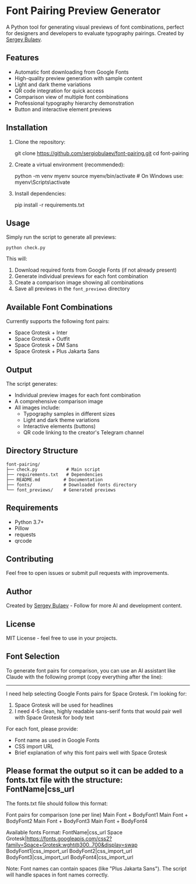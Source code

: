 # Font Pairing Preview Generator

A Python tool for generating visual previews of font combinations, perfect for designers and developers to evaluate typography pairings. Created by [Sergey Bulaev](https://t.me/sergiobulaev).

## Features

- Automatic font downloading from Google Fonts
- High-quality preview generation with sample content
- Light and dark theme variations
- QR code integration for quick access
- Comparison view of multiple font combinations
- Professional typography hierarchy demonstration
- Button and interactive element previews

## Installation

1. Clone the repository:

    git clone https://github.com/sergiobulaev/font-pairing.git
    cd font-pairing

2. Create a virtual environment (recommended):

    python -m venv myenv
    source myenv/bin/activate  # On Windows use: myenv\Scripts\activate

3. Install dependencies:

    pip install -r requirements.txt

## Usage

Simply run the script to generate all previews:

    python check.py

This will:
1. Download required fonts from Google Fonts (if not already present)
2. Generate individual previews for each font combination
3. Create a comparison image showing all combinations
4. Save all previews in the `font_previews` directory

## Available Font Combinations

Currently supports the following font pairs:
- Space Grotesk + Inter
- Space Grotesk + Outfit
- Space Grotesk + DM Sans
- Space Grotesk + Plus Jakarta Sans

## Output

The script generates:
- Individual preview images for each font combination
- A comprehensive comparison image
- All images include:
  - Typography samples in different sizes
  - Light and dark theme variations
  - Interactive elements (buttons)
  - QR code linking to the creator's Telegram channel

## Directory Structure

    font-pairing/
    ├── check.py           # Main script
    ├── requirements.txt   # Dependencies
    ├── README.md         # Documentation
    ├── fonts/            # Downloaded fonts directory
    └── font_previews/    # Generated previews

## Requirements

- Python 3.7+
- Pillow
- requests
- qrcode

## Contributing

Feel free to open issues or submit pull requests with improvements.

## Author

Created by [Sergey Bulaev](https://t.me/sergiobulaev) - Follow for more AI and development content.

## License

MIT License - feel free to use in your projects.

## Font Selection

To generate font pairs for comparison, you can use an AI assistant like Claude with the following prompt (copy everything after the line):

---
I need help selecting Google Fonts pairs for Space Grotesk. I'm looking for:
1. Space Grotesk will be used for headlines
2. I need 4-5 clean, highly readable sans-serif fonts that would pair well with Space Grotesk for body text

For each font, please provide:
- Font name as used in Google Fonts
- CSS import URL
- Brief explanation of why this font pairs well with Space Grotesk

Please format the output so it can be added to a fonts.txt file with the structure:
FontName|css_url
---

The fonts.txt file should follow this format:

Font pairs for comparison (one per line)
Main Font + BodyFont1
Main Font + BodyFont2
Main Font + BodyFont3
Main Font + BodyFont4

Available fonts
Format: FontName|css_url
Space Grotesk|https://fonts.googleapis.com/css2?family=Space+Grotesk:wght@300..700&display=swap
BodyFont1|css_import_url
BodyFont2|css_import_url
BodyFont3|css_import_url
BodyFont4|css_import_url

Note: Font names can contain spaces (like "Plus Jakarta Sans"). The script will handle spaces in font names correctly.